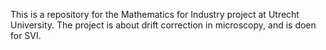 This is a repository for the Mathematics for Industry project at Utrecht University.
The project is about drift correction in microscopy, and is doen for SVI.
